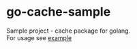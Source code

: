 # go-cache-sample

Sample project - cache package for golang.  
For usage see [example](example/)  
